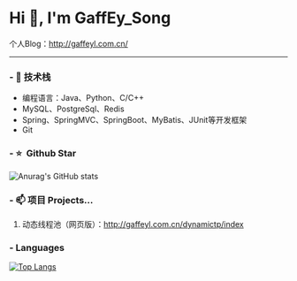 # Hi 👋, I'm GaffEy_Song
个人Blog：http://gaffeyl.com.cn/

---

### - 🔭 技术栈

* 编程语言：Java、Python、C/C++
* MySQL、PostgreSql、Redis
* Spring、SpringMVC、SpringBoot、MyBatis、JUnit等开发框架
* Git

### - ⭐️ &nbsp;Github Star

![Anurag's GitHub stats](https://github-readme-stats.vercel.app/api?username=gaffeyy&show_icons=true&theme=dark)

### - 📫 项目 Projects...

1. 动态线程池（网页版）：http://gaffeyl.com.cn/dynamictp/index



### - Languages

[![Top Langs](https://github-readme-stats.vercel.app/api/top-langs/?username=gaffeyy&theme=dark)](https://github.com/anuraghazra/github-readme-stats)




<!--
**gaffeyy/gaffeyy** is a ✨ _special_ ✨ repository because its `README.md` (this file) appears on your GitHub profile.

Here are some ideas to get you started:

- 🔭 I’m currently working on ...
- 🌱 I’m currently learning ...
- 👯 I’m looking to collaborate on ...
- 🤔 I’m looking for help with ...
- 💬 Ask me about ...
- 📫 How to reach me: ...
- 😄 Pronouns: ...
- ⚡ Fun fact: ...
-->
